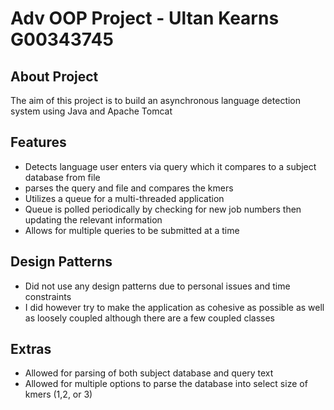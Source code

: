 # Adv OOP Project - Ultan Kearns G00343745

## About Project
The aim of this project is to build an asynchronous language detection system using Java and Apache Tomcat

## Features
+ Detects language user enters via query which it compares to a subject database from file
+ parses the query and file and compares the kmers
+ Utilizes a queue for a multi-threaded application
+ Queue is polled periodically by checking for new job numbers then updating the relevant information
+ Allows for multiple queries to be submitted at a time

## Design Patterns
+ Did not use any design patterns due to personal issues and time constraints
+ I did however try to make the application as cohesive as possible as well as loosely coupled although there are a few coupled classes
## Extras
+ Allowed for parsing of both subject database and query text
+ Allowed for multiple options to parse the database into select size of kmers (1,2, or 3)
